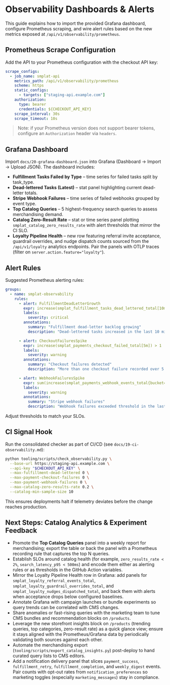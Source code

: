 # Observability Dashboards & Alerts

This guide explains how to import the provided Grafana dashboard, configure Prometheus scraping, and wire alert rules based on the new metrics exposed at `/api/v1/observability/prometheus`.

## Prometheus Scrape Configuration

Add the API to your Prometheus configuration with the checkout API key:

```yaml
scrape_configs:
  - job_name: smplat-api
    metrics_path: /api/v1/observability/prometheus
    scheme: https
    static_configs:
      - targets: ["staging-api.example.com"]
    authorization:
      type: bearer
      credentials: ${CHECKOUT_API_KEY}
    scrape_interval: 30s
    scrape_timeout: 10s
```

> Note: if your Prometheus version does not support bearer tokens, configure an `Authorization` header via `headers`.

## Grafana Dashboard

Import `docs/20-grafana-dashboard.json` into Grafana (Dashboard → Import → Upload JSON). The dashboard includes:

- **Fulfillment Tasks Failed by Type** – time series for failed tasks split by task_type.
- **Dead-lettered Tasks (Latest)** – stat panel highlighting current dead-letter totals.
- **Stripe Webhook Failures** – time series of failed webhooks grouped by event type.
- **Top Catalog Queries** – 5 highest-frequency search queries to assess merchandising demand.
- **Catalog Zero-Result Rate** – stat or time series panel plotting `smplat_catalog_zero_results_rate` with alert thresholds that mirror the CI SLO.
- **Loyalty Pipeline Health** – new row featuring referral invite acceptance, guardrail overrides, and nudge dispatch counts sourced from the `/api/v1/loyalty` analytics endpoints. Pair the panels with OTLP traces (filter on `server.action.feature="loyalty"`).

## Alert Rules

Suggested Prometheus alerting rules:

```yaml
groups:
  - name: smplat-observability
    rules:
      - alert: FulfillmentDeadLetterGrowth
        expr: increase(smplat_fulfillment_tasks_dead_lettered_total[10m]) > 0
        labels:
          severity: critical
        annotations:
          summary: "Fulfillment dead-letter backlog growing"
          description: "Dead-lettered tasks increased in the last 10 minutes."

      - alert: CheckoutFailuresSpike
        expr: increase(smplat_payments_checkout_failed_total[5m]) > 1
        labels:
          severity: warning
        annotations:
          summary: "Checkout failures detected"
          description: "More than one checkout failure recorded over 5 minutes."

      - alert: WebhookFailuresSpike
        expr: sum(increase(smplat_payments_webhook_events_total{bucket=\"failed\"}[5m])) > 2
        labels:
          severity: warning
        annotations:
          summary: "Stripe webhook failures"
          description: "Webhook failures exceeded threshold in the last 5 minutes."
```

Adjust thresholds to match your SLOs.

## CI Signal Hook

Run the consolidated checker as part of CI/CD (see `docs/19-ci-observability.md`):

```bash
python tooling/scripts/check_observability.py \
  --base-url https://staging-api.example.com \
  --api-key "$CHECKOUT_API_KEY" \
  --max-fulfillment-dead-lettered 0 \
  --max-payment-checkout-failures 0 \
  --max-payment-webhook-failures 0 \
  --max-catalog-zero-results-rate 0.2 \
  --catalog-min-sample-size 10
```

This ensures deployments halt if telemetry deviates before the change reaches production.

## Next Steps: Catalog Analytics & Experiment Feedback

- Promote the **Top Catalog Queries** panel into a weekly report for merchandising; export the table or back the panel with a Prometheus recording rule that captures the top N queries.
- Establish SLOs around catalog health (for example, `zero_results_rate < 2%`, `search_latency_p95 < 500ms`) and encode them either as alerting rules or as thresholds in the GitHub Action variables.
- Mirror the Loyalty Pipeline Health row in Grafana: add panels for `smplat_loyalty_referral_events_total`, `smplat_loyalty_guardrail_overrides_total`, and `smplat_loyalty_nudges_dispatched_total`, and back them with alerts when acceptance drops below configured baselines.
- Annotate Grafana with campaign launches or bundle experiments so query trends can be correlated with CMS changes.
- Share anomalies or fast-rising queries with the marketing team to tune CMS bundles and recommendation blocks on `/products`.
- Leverage the new storefront insights block on `/products` (trending queries, top categories, zero-result rate) as a quick glance view; ensure it stays aligned with the Prometheus/Grafana data by periodically validating both sources against each other.
- Automate the merchandising export (`tooling/scripts/export_catalog_insights.py`) post-deploy to hand curated query lists to CMS editors.
- Add a notification delivery panel that slices `payment_success`, `fulfillment_retry`, `fulfillment_completion`, and `weekly_digest` events. Pair counts with opt-out rates from `notification_preferences` so marketing toggles (especially `marketing_messages`) stay in compliance.
